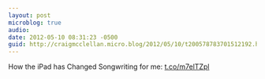 ```yaml
---
layout: post
microblog: true
audio: 
date: 2012-05-10 08:31:23 -0500
guid: http://craigmcclellan.micro.blog/2012/05/10/t200578783701512192.html
---
```

How the iPad has Changed Songwriting for me: [t.co/m7elTZpl](http://t.co/m7elTZpl)
